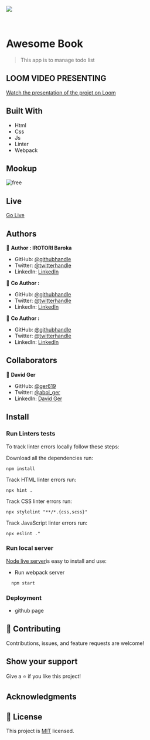 ![](https://img.shields.io/badge/Microverse-blueviolet)


<br />

# Awesome Book

> This app is to manage todo list

## LOOM VIDEO PRESENTING
[Watch the presentation of the projet on Loom](#)

## Built With

- Html
- Css
- Js
- Linter
- Webpack

## Mookup
![free](#)

## Live

[Go Live](https://baroka-wp.github.io/toDoProject/)

## Authors

👤 **Author : IROTORI Baroka**

- GitHub: [@githubhandle](https://github.com/Baroka-wp)
- Twitter: [@twitterhandle](https://twitter.com/IrotoriB)
- LinkedIn: [LinkedIn](www.linkedin.com/in/baroka)

👥 **Co Author :**

- GitHub: [@githubhandle](#)
- Twitter: [@twitterhandle](#)
- LinkedIn: [LinkedIn](#)

👥 **Co Author :**

- GitHub: [@githubhandle](#)
- Twitter: [@twitterhandle](#)
- LinkedIn: [LinkedIn](#)

## Collaborators

👤 **David Ger**

- GitHub: [@ger619](https://github.com/ger619)
- Twitter: [@abol_ger](https://twitter.com/ger_abol)
- LinkedIn: [David Ger](https://www.linkedin.com/in/david-ger-426b4576/)

## Install

### Run Linters tests
To track linter errors locally follow these steps:  

Download all the dependencies run:
```
npm install
```
Track HTML linter errors run:
```
npx hint .
```
Track CSS linter errors run:
```
npx stylelint "**/*.{css,scss}"
```
Track JavaScript linter errors run:
```
npx eslint ."
```
### Run local server
[Node live server](#)is easy to install and use:

- Run webpack server
```
  npm start
```

### Deployment
- github page

## 🤝 Contributing

Contributions, issues, and feature requests are welcome!

## Show your support

Give a ⭐️ if you like this project!

## Acknowledgments


## 📝 License

This project is [MIT](./MIT.md) licensed.
